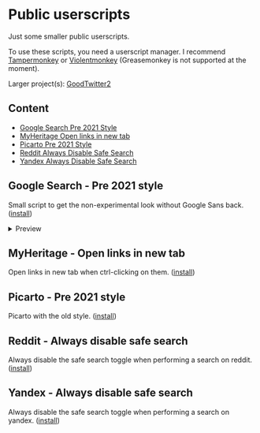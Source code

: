 # Public userscripts
Just some smaller public userscripts.

To use these scripts, you need a userscript manager.
I recommend [Tampermonkey](https://www.tampermonkey.net/) or [Violentmonkey](https://violentmonkey.github.io/get-it/) (Greasemonkey is not supported at the moment).

Larger project(s): [GoodTwitter2](https://github.com/Bl4Cc4t/GoodTwitter2)


## Content
- [Google Search Pre 2021 Style](#google-search---pre-2021-style)
- [MyHeritage Open links in new tab](#myheritage---open-links-in-new-tab)
- [Picarto Pre 2021 Style](#picarto---pre-2021-style)
- [Reddit Always Disable Safe Search](#reddit---always-disable-safe-search)
- [Yandex Always Disable Safe Search](#yandex---always-disable-safe-search)


## Google Search - Pre 2021 style
Small script to get the non-experimental look without Google Sans back. ([install](https://github.com/Bl4Cc4t/userscripts-public/raw/master/google_search.pre21style.user.js))

<details>
  <summary>Preview</summary>

  with Google Sans | standard look
  :-:|:-:
  ![](https://i.imgur.com/gFdYTo7.png) | ![](https://i.imgur.com/VasKr6x.png)
</details>

## MyHeritage - Open links in new tab
Open links in new tab when ctrl-clicking on them. ([install](https://github.com/Bl4Cc4t/userscripts-public/raw/master/myheritage.open-link-in-new-tab.user.js))

## Picarto - Pre 2021 style
Picarto with the old style. ([install](https://github.com/Bl4Cc4t/userscripts-public/raw/master/picarto.pre21style.user.js))

## Reddit - Always disable safe search
Always disable the safe search toggle when performing a search on reddit. ([install](https://github.com/Bl4Cc4t/userscripts-public/raw/master/reddit.always-disable-safe-search.user.js))

## Yandex - Always disable safe search
Always disable the safe search toggle when performing a search on yandex. ([install](https://github.com/Bl4Cc4t/userscripts-public/raw/master/yandex.always-disable-safe-search.user.js))
